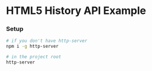 # HTML5 History API Example

### Setup

```sh
# if you don't have http-server
npm i -g http-server

# in the project root
http-server
```
